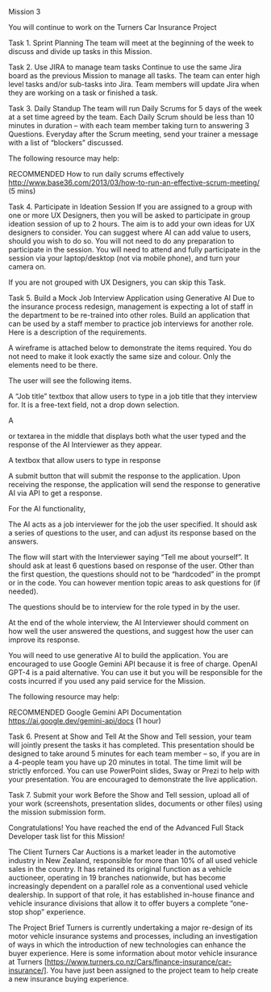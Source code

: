 Mission 3

You will continue to work on the Turners Car Insurance Project

Task 1. Sprint Planning
The team will meet at the beginning of the week to discuss and divide up tasks in this Mission.

 

Task 2. Use JIRA to manage team tasks
Continue to use the same Jira board as the previous Mission to manage all tasks.  The team can enter high level tasks and/or sub-tasks into Jira.  Team members will update Jira when they are working on a task or finished a task.

 

Task 3. Daily Standup
The team will run Daily Scrums for 5 days of the week at a set time agreed by the team.  Each Daily Scrum should be less than 10 minutes in duration – with each team member taking turn to answering 3 Questions.  Everyday after the Scrum meeting, send your trainer a message with a list of “blockers” discussed. 

 

The following resource may help:

RECOMMENDED How to run daily scrums effectively http://www.base36.com/2013/03/how-to-run-an-effective-scrum-meeting/ (5 mins)
 

Task 4. Participate in Ideation Session
If you are assigned to a group with one or more UX Designers, then you will be asked to participate in group ideation session of up to 2 hours.  The aim is to add your own ideas for UX designers to consider.  You can suggest where AI can add value to users, should you wish to do so.  You will not need to do any preparation to participate in the session.  You will need to attend and fully participate in the session via your laptop/desktop (not via mobile phone), and turn your camera on. 

 

If you are not grouped with UX Designers, you can skip this Task.

 

Task 5. Build a Mock Job Interview Application using Generative AI
Due to the insurance process redesign, management is expecting a lot of staff in the department to be re-trained into other roles.  Build an application that can be used by a staff member to practice job interviews for another role.  Here is a description of the requirements.

 

A wireframe is attached below to demonstrate the items required.  You do not need to make it look exactly the same size and colour.  Only the elements need to be there.    



 

The user will see the following items.

A “Job title” textbox that allow users to type in a job title that they interview for.  It is a free-text field, not a drop down selection.

A <div> or textarea in the middle that displays both what the user typed and the response of the AI Interviewer as they appear.

A textbox that allow users to type in response

A submit button that will submit the response to the application. Upon receiving the response, the application will send the response to generative AI via API to get a response.

 

For the AI functionality,

The AI acts as a job interviewer for the job the user specified.  It should ask a series of questions to the user, and can adjust its response based on the answers.

The flow will start with the Interviewer saying “Tell me about yourself”.  It should ask at least 6 questions based on response of the user.  Other than the first question, the questions should not to be “hardcoded” in the prompt or in the code. You can however mention topic areas to ask questions for (if needed).

The questions should be to interview for the role typed in by the user.

At the end of the whole interview, the AI Interviewer should comment on how well the user answered the questions, and suggest how the user can improve its response.

You will need to use generative AI to build the application.  You are encouraged to use Google Gemini API because it is free of charge. OpenAI GPT-4 is a paid alternative.  You can use it but you will be responsible for the costs incurred if you used any paid service for the Mission.

 

The following resource may help:

RECOMMENDED Google Gemini API Documentation https://ai.google.dev/gemini-api/docs (1 hour)

 

Task 6. Present at Show and Tell 
At the Show and Tell session, your team will jointly present the tasks it has completed.  This presentation should be designed to take around 5 minutes for each team member – so, if you are in a 4-people team you have up 20 minutes in total.  The time limit will be strictly enforced.  You can use PowerPoint slides, Sway or Prezi to help with your presentation.  You are encouraged to demonstrate the live application. 

 

Task 7. Submit your work 
Before the Show and Tell session, upload all of your work (screenshots, presentation slides, documents or other files) using the mission submission form. 

 

 

Congratulations!  You have reached the end of the Advanced Full Stack Developer task list for this Mission!

The Client
Turners Car Auctions is a market leader in the automotive industry in New Zealand, responsible for more than 10% of all used vehicle sales in the country. It has retained its original function as a vehicle auctioneer, operating in 19 branches nationwide, but has become increasingly dependent on a parallel role as a conventional used vehicle dealership. In support of that role, it has established in-house finance and vehicle insurance divisions that allow it to offer buyers a complete “one-stop shop” experience.

 

The Project Brief
Turners is currently undertaking a major re-design of its motor vehicle insurance systems and processes, including an investigation of ways in which the introduction of new technologies can enhance the buyer experience. Here is some information about motor vehicle insurance at Turners [https://www.turners.co.nz/Cars/finance-insurance/car-insurance/].  You have just been assigned to the project team to help create a new insurance buying experience.
 
